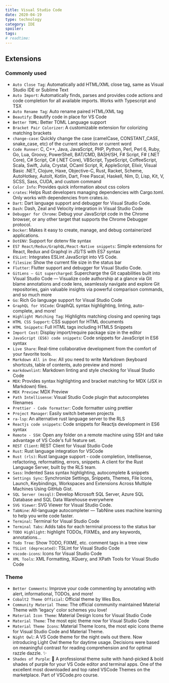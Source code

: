 ```yaml
---
title: Visual Studio Code
date: 2020-04-19
type: technology
category: IDE
spoiler:
tags:
# readtime:
---
```


## Extensions

### Commonly used

* `Auto Close Tag`: Automatically add HTML/XML close tag, same as Visual Studio IDE or Sublime Text
* `Auto Import`: Automatically finds, parses and provides code actions and code completion for all available imports. Works with Typescript and TSX
* `Auto Rename Tag`: Auto rename paired HTML/XML tag
* `Beautify`: Beautify code in place for VS Code
* `Better TOML`: Better TOML Language support
* `Bracket Pair Colorizer`: A customizable extension for colorizing matching brackets
* `change-case`: Quickly change the case (camelCase, CONSTANT_CASE, snake_case, etc) of the current selection or current word
* `Code Runner`: C, C++, Java, JavaScript, PHP, Python, Perl, Perl 6, Ruby, Go, Lua, Groovy, PowerShell, BAT/CMD, BASH/SH, F# Script, F# (.NET Core), C# Script, C# (.NET Core), VBScript, TypeScript, CoffeeScript, Scala, Swift, Julia, Crystal, OCaml Script, R, AppleScript, Elixir, Visual Basic .NET, Clojure, Haxe, Objective-C, Rust, Racket, Scheme, AutoHotkey, AutoIt, Kotlin, Dart, Free Pascal, Haskell, Nim, D, Lisp, Kit, V, SCSS, Sass, CUDA, and custom command
* `Color Info`: Provides quick information about css colors
* `crates`: Helps Rust developers managing dependencies with Cargo.toml. Only works with dependencies from crates.io.
* `Dart`: Dart language support and debugger for Visual Studio Code.
* `Dash`: Dash, Zeal and Velocity integration in Visual Studio Code
* `Debugger for Chrome`: Debug your JavaScript code in the Chrome browser, or any other target that supports the Chrome Debugger protocol.
* `Docker`: Makes it easy to create, manage, and debug containerized applications.
* `DotENV`: Support for dotenv file syntax
* `ES7 React/Redux/GraphQL/React-Native snippets`: Simple extensions for React, Redux and Graphql in JS/TS with ES7 syntax
* `ESLint`: Integrates ESLint JavaScript into VS Code.
* `filesize`: Show the current file size in the status bar
* `Flutter`: Flutter support and debugger for Visual Studio Code.
* `GitLens — Git supercharged`: Supercharge the Git capabilities built into Visual Studio Code — Visualize code authorship at a glance via Git blame annotations and code lens, seamlessly navigate and explore Git repositories, gain valuable insights via powerful comparison commands, and so much more
* `Go`: Rich Go language support for Visual Studio Code
* `GraphQL for VSCode`: GraphQL syntax highlighting, linting, auto-complete, and more!
* `Highlight Matching Tag`: Highlights matching closing and opening tags
* `HTML CSS Support`: CSS support for HTML documents
* `HTML Snippets`: Full HTML tags including HTML5 Snippets
* `Import Cost`: Display import/require package size in the editor
* `JavaScript (ES6) code snippets`: Code snippets for JavaScript in ES6 syntax
* `Live Share`: Real-time collaborative development from the comfort of your favorite tools.
* `Markdown All in One`: All you need to write Markdown (keyboard shortcuts, table of contents, auto preview and more)
* `markdownlint`: Markdown linting and style checking for Visual Studio Code
* `MDX`: Provides syntax highlighting and bracket matching for MDX (JSX in Markdown) files.
* `MDX Preview`: MDX Preview
* `Path Intellisense`: Visual Studio Code plugin that autocompletes filenames
* `Prettier - Code formatter`: Code formatter using prettier
* `Project Manager`: Easily switch between projects
* `ra-lsp`: An alternative rust language server to the RLS
* `Reactjs code snippets`: Code snippets for Reactjs development in ES6 syntax
* `Remote - SSH`: Open any folder on a remote machine using SSH and take advantage of VS Code's full feature set.
* `REST Client`: REST Client for Visual Studio Code
* `Rust`: Rust language integration for VSCode
* `Rust (rls)`: Rust language support - code completion, Intellisense, refactoring, reformatting, errors, snippets. A client for the Rust Language Server, built by the RLS team.
* `Sass`: Indented Sass syntax highlighting, autocomplete & snippets
* `Settings Sync`: Synchronize Settings, Snippets, Themes, File Icons, Launch, Keybindings, Workspaces and Extensions Across Multiple Machines Using GitHub Gist.
* `SQL Server (mssql)`: Develop Microsoft SQL Server, Azure SQL Database and SQL Data Warehouse everywhere
* `SVG Viewer`: SVG Viewer for Visual Studio Code.
* `TabNine`: All-language autocompleter — TabNine uses machine learning to help you write code faster.
* `Terminal`: Terminal for Visual Studio Code
* `Terminal Tabs`: Adds tabs for each terminal process to the status bar
* `TODO Highlight`: highlight TODOs, FIXMEs, and any keywords, annotations...
* `Todo Tree`: Show TODO, FIXME, etc. comment tags in a tree view
* `TSLint (deprecated)`: TSLint for Visual Studio Code
* `vscode-icons`: Icons for Visual Studio Code
* `XML Tools`: XML Formatting, XQuery, and XPath Tools for Visual Studio Code

### Theme

* `Better Comments`: Improve your code commenting by annotating with alert, informational, TODOs, and more!
* `Cobalt2 Theme Official`: Official theme by Wes Bos.
* `Community Material Theme`: The official community maintained Material Theme with 'legacy' color schemes you love!
* `Material Icon Theme`: Material Design Icons for Visual Studio Code
* `Material Theme`: The most epic theme now for Visual Studio Code
* `Material Theme Icons`: Material Theme Icons, the most epic icons theme for Visual Studio Code and Material Theme.
* `Night Owl`: A VS Code theme for the night owls out there. Now introducing Light Owl theme for daytime usage. Decisions were based on meaningful contrast for reading comprehension and for optimal razzle dazzle. ✨
* `Shades of Purple`: 🦄 A professional theme suite with hand-picked & bold shades of purple for your VS Code editor and terminal apps. One of the excellent most downloaded and top rated VSCode Themes on the marketplace. Part of VSCode.pro course.